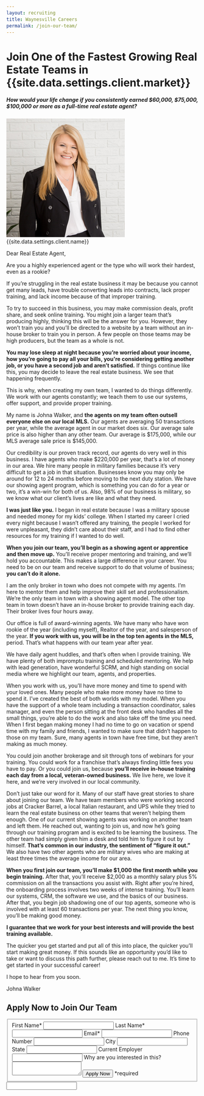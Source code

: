 ```yaml
---
layout: recruiting
title: Waynesville Careers
permalink: /join-our-team/
---
```


<div class="recruiting-page">
<h1 class="join-us">Join One of the Fastest Growing Real Estate Teams in {{site.data.settings.client.market}}</h1>
<h5 class="join-us-subtitle">How would your life change if you consistently earned $60,000, $75,000, $100,000 or more as a full-time real estate agent?</h5>
<div class="recruiting-photo">
<span class="client-image-container">
<img src="/img/headshot.jpg" alt="{{site.data.settings.client.name}}" class="client-image"/>
</span>
<figcaption class="caption">{{site.data.settings.client.name}}</figcaption>
</div>


<p>Dear Real Estate Agent,</p>

<p>Are you a highly experienced agent or the type who will work their hardest, even as a rookie? </p>

<p>If you’re struggling in the real estate business it may be because you cannot get many leads, have trouble converting leads into contracts, lack proper training, and lack income because of that improper training.</p>

<p>To try to succeed in this business, you may make commission deals, profit share, and seek online training. You might join a larger team that’s producing highly, thinking this will be the answer for you. However, they won’t train you and you’ll be directed to a website by a team without an in-house broker to train you in person. A few people on those teams may be high producers, but the team as a whole is not.</p>

<p><strong>You may lose sleep at night because you’re worried about your income, how you’re going to pay all your bills, you're considering getting another job, or you have a second job and aren’t satisfied.</strong> If things continue like this, you may decide to leave the real estate business. We see that happening frequently.</p>

<p>This is why, when creating my own team, I wanted to do things differently. We work with our agents constantly; we teach them to use our systems, offer support, and provide proper training.</p>

<p>My name is Johna Walker, and <strong>the agents on my team often outsell everyone else on our local MLS.</strong> Our agents are averaging 50 transactions per year, while the average agent in our market does six. Our average sale price is also higher than any other team. Our average is $175,000, while our MLS average sale price is $145,000.</p>

<p>Our credibility is our proven track record, our agents do very well in this business. I have agents who make $220,000 per year, that’s a lot of money in our area. We hire many people in military families because it’s very difficult to get a job in that situation. Businesses know you may only be around for 12 to 24 months before moving to the next duty station. We have our showing agent program, which is something you can do for a year or two, it’s a win-win for both of us. Also, 98% of our business is military, so we know what our client’s lives are like and what they need. </p>

<p><strong>I was just like you.</strong> I began in real estate because I was a military spouse and needed money for my kids’ college. When I started my career I cried every night because I wasn’t offered any training, the people I worked for were unpleasant, they didn’t care about their staff, and I had to find other resources for my training if I wanted to do well. </p>

<p><strong>When you join our team, you’ll begin as a showing agent or apprentice and then move up.</strong> You’ll receive proper mentoring and training, and we’ll hold you accountable. This makes a large difference in your career. You need to be on our team and receive support to do that volume of business; <strong>you can’t do it alone.</strong> </p>

<p>I am the only broker in town who does not compete with my agents. I’m here to mentor them and help improve their skill set and professionalism. We’re the only team in town with a showing agent model. The other top team in town doesn’t have an in-house broker to provide training each day. Their broker lives four hours away. </p>

<p>Our office is full of award-winning agents. We have many who have won rookie of the year (including myself), Realtor of the year, and salesperson of the year. <strong>If you work with us, you will be in the top ten agents in the MLS,</strong> period. That’s what happens with our team year after year. </p>

<p>We have daily agent huddles, and that’s often when I provide training. We have plenty of both impromptu training and scheduled mentoring. We help with lead generation, have wonderful SCRM, and high standing on social media where we highlight our team, agents, and properties. </p>

<p>When you work with us, you’ll have more money and time to spend with your loved ones. Many people who make more money have no time to spend it. I’ve created the best of both worlds with my model. When you have the support of a whole team including a transaction coordinator, sales manager, and even the person sitting at the front desk who handles all the small things, you’re able to do the work and also take off the time you need. When I first began making money I had no time to go on vacation or spend time with my family and friends, I wanted to make sure that didn’t happen to those on my team. Sure, many agents in town have free time, but they aren’t making as much money. </p>

<p>You could join another brokerage and sit through tons of webinars for your training. You could work for a franchise that’s always finding little fees you have to pay. Or you could join us, because <strong>you’ll receive in-house training each day from a local, veteran-owned business.</strong> We live here, we love it here, and we’re very involved in our local community. </p>

<p>Don’t just take our word for it. Many of our staff have great stories to share about joining our team. We have team members who were working second jobs at Cracker Barrel, a local Italian restaurant, and UPS while they tried to learn the real estate business on other teams that weren’t helping them enough. One of our current showing agents was working on another team and left them. He reached out, wanting to join us, and now he’s going through our training program and is excited to be learning the business. The other team had simply given him a desk and told him to figure it out by himself. <strong>That’s common in our industry, the sentiment of “figure it out.”</strong> We also have two other agents who are military wives who are making at least three times the average income for our area. </p>

<p><strong>When you first join our team, you’ll make $1,000 the first month while you begin training.</strong> After that, you’ll receive $2,000 as a monthly salary plus 5% commission on all the transactions you assist with. Right after you’re hired, the onboarding process involves two weeks of intense training. You’ll learn our systems, CRM, the software we use, and the basics of our business. After that, you begin job shadowing one of our top agents, someone who is involved with at least 60 transactions per year. The next thing you know, you’ll be making good money. </p>

<p><strong>I guarantee that we work for your best interests and will provide the best training available.</strong></p>

<p>The quicker you get started and put all of this into place, the quicker you’ll start making great money. If this sounds like an opportunity you’d like to take or want to discuss this path further, please reach out to me. It’s time to get started in your successful career! </p>

<p>I hope to hear from you soon.</p>

<p>Johna Walker</p>




<h2 class="recruiting">Apply Now to Join Our Team</h2>

<form method="post" class="home-value cta-forms" action="https://formspree.io/Frances@walkerexperts.com" onsubmit="return setReturn()">
					<fieldset><label for="firstname">First Name*</label> <input type="text" required="" name="firstname" /> <label for="lastname">Last Name*</label> <input type="text" required="" name="lastname" /> <label for="email">Email*</label> <input type="text" name="name" /> <label for="phone">Phone Number </label> <input type="tel" name="phone" />
						<!--base32-c9gq6t9k68pkcd3jcwpp4rbkcmtk4-base32--><label for="city">City </label> <input type="text" name="city" /> <label for="state">State </label> <input type="text" name="state" /> <label for="employer">Current Employer </label> <input type="text" name="employer" /> <label for="message">Why are you interested in this? </label><textarea name="employer"></textarea>
						<!--base32-c9gq6t9k68pk8cbme5gq4uv4cguqachj70r2urk1edjk6cg-base32--><input class="submit light-light" type="submit" value="Apply Now" name="submitrecruitingForm" /> <span class="asterisk">*required</span></fieldset>
					<!--base32-c9gq6t9k68pk8c9he1t7cxkecdkpedhpe9h6at3me5r7ee1kddhpwx9q71up4tb3f1u6mc3mdcwp6vkg6rw3gc1dc9gq6t9k68-base32-->
					<div class="hidden"><input type="hidden" value="Frances@walkerexperts.com" name="_to" /> <input type="hidden" value="Recruiting Contact Request Message From Your Vyral Careers and Training Video Blog" name="_subject" /> <input type="text" name="_gotcha" /></div>
				</form>
</div>
